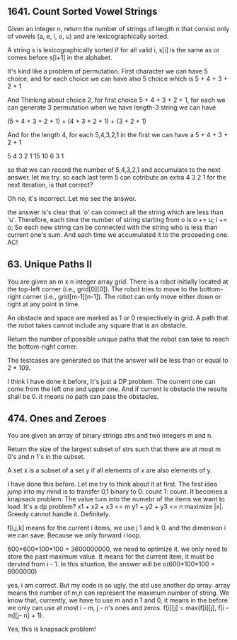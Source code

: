 ## 1641. Count Sorted Vowel Strings

Given an integer n, return the number of strings of length n that consist only of vowels (a, e, i, o, u) and are lexicographically sorted.

A string s is lexicographically sorted if for all valid i, s[i] is the same as or comes before s[i+1] in the alphabet.

It's kind like a problem of permutation. First character we can have 5 choice, and for each choice we can have also 5 choice which is 5 + 4 + 3 + 2 + 1

And Thinking about choice 2, for first choice 5 + 4 + 3 + 2 + 1, for each we can generate 3 permutation when we have length-3 string we can have

(5 + 4 + 3 + 2 + 1) + (4 + 3 + 2 + 1) + (3 + 2 + 1)

And for the length 4, for each 5,4,3,2,1 in the first we can have a 5 + 4 + 3 + 2 + 1

5  4  3 2 1
15 10 6 3 1

so that we can record the number of 5,4,3,2,1 and accumulate to the next answer. let me try. so each last term 5 can cotribute an extra 4 3 2 1 for the next iteration, is that correct?

Oh no, it's incorrect. Let me see the answer.

the answer is's clear that 'o' can connect all the string which are less than 'u'. Therefore, each time the number of string starting from o is o += u; i += o; So each new string can be connected with the string who is less than current one's sum. And each time we accumulated it to the proceeding one. AC!

## 63. Unique Paths II

You are given an m x n integer array grid. There is a robot initially located at the top-left corner (i.e., grid[0][0]). The robot tries to move to the bottom-right corner (i.e., grid[m-1][n-1]). The robot can only move either down or right at any point in time.

An obstacle and space are marked as 1 or 0 respectively in grid. A path that the robot takes cannot include any square that is an obstacle.

Return the number of possible unique paths that the robot can take to reach the bottom-right corner.

The testcases are generated so that the answer will be less than or equal to 2 * 109.

I think I have done it before, It's just a DP problem. The current one can come from the left one and upper one. And if current is obstacle the results shall be 0. It means no path can pass the obstacles.

## 474. Ones and Zeroes

You are given an array of binary strings strs and two integers m and n.

Return the size of the largest subset of strs such that there are at most m 0's and n 1's in the subset.

A set x is a subset of a set y if all elements of x are also elements of y.

I have done this before. Let me try to think about it at first. The first idea jump into my mind is to transfer 0,1 binary to 0: count 1: count. It becomes a knapsack problem. The value turn into the numebr of the items we want to load. It's a dp problem? x1 + x2 + x3 <= m y1 + y2 + y3 <= n maximize |x|. Greedy cannot handle it. Definitely. 

f[i,j,k] means for the current i items, we use j 1 and k 0. and the dimension i we can save. Because we only forward i loop.

600\*600\*100\*100 = 3600000000, we need to optimize it. we only need to store the past maximum value. It means for the current item, it must be dervied from i - 1. In this situation, the answer will be o(600\*100\*100 = 6000000)

yes, i am correct. But my code is so ugly. the std use another dp array. array means the number of m,n can represent the maximum number of string. We know that, currently, we have to use m and n 1 and 0, it means in the before we only can use at most i - m, j - n's ones and zeros. f[i][j] = max(f[i][j], f[i - m][j- n] + 1). 

Yes, this is knapsack problem!